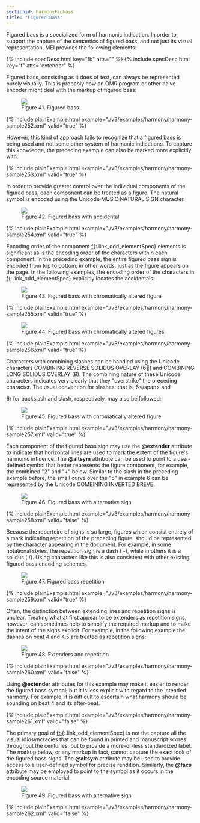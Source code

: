 ```yaml
---
sectionid: harmonyFigbass
title: "Figured Bass"
---
```




Figured bass is a specialized form of harmonic indication. In order to support the
capture of the semantics of figured bass, and not just its visual representation,
MEI
provides the following elements:



{% include specDesc.html key="fb" atts="" %}
{% include specDesc.html key="f" atts="extender" %}




Figured bass, consisting as it does of text, can always be represented purely visually.
This is probably how an OMR program or other naive encoder might deal with the markup
of
figured bass:

<figure class="figure">
   <img src="../../../../guidelines/3.0.0/Images/modules/harmony/figuredBass01.png" class="img-responsive"></img>
   <figcaption class="figure-caption">Figure 41. Figured bass</figcaption>
</figure>
{% include plainExample.html example="./v3/examples/harmony/harmony-sample252.xml" valid="true" %}


However, this kind of approach fails to recognize that a figured bass is being used
and
not some other system of harmonic indications. To capture this knowledge, the preceding
example can also be marked more explicitly with:

{% include plainExample.html example="./v3/examples/harmony/harmony-sample253.xml" valid="true" %}


In order to provide greater control over the individual components of the figured
bass,
each component can be treated as a figure. The natural symbol is encoded using the
Unicode
MUSIC NATURAL SIGN character.


<figure class="figure">
   <img src="../../../../guidelines/3.0.0/Images/modules/harmony/figuredBass02.png" class="img-responsive"></img>
   <figcaption class="figure-caption">Figure 42. Figured bass with accidental</figcaption>
</figure>
{% include plainExample.html example="./v3/examples/harmony/harmony-sample254.xml" valid="true" %}


Encoding order of the component [f](/v3/elements/f.html){:.link_odd_elementSpec} elements is significant as is the
encoding order of the characters within each component. In the preceding example,
the
entire figured bass sign is encoded from top to bottom, in other words, just as the
figure
appears on the page. In the following examples, the encoding order of the characters
in
[f](/v3/elements/f.html){:.link_odd_elementSpec} explicitly locates the accidentals:


<figure class="figure">
   <img src="../../../../guidelines/3.0.0/Images/modules/harmony/figuredBass03.png" class="img-responsive"></img>
   <figcaption class="figure-caption">Figure 43. Figured bass with chromatically altered figure</figcaption>
</figure>
{% include plainExample.html example="./v3/examples/harmony/harmony-sample255.xml" valid="true" %}



<figure class="figure">
   <img src="../../../../guidelines/3.0.0/Images/modules/harmony/figuredBass04.png" class="img-responsive"></img>
   <figcaption class="figure-caption">Figure 44. Figured bass with chromatically altered figures</figcaption>
</figure>
{% include plainExample.html example="./v3/examples/harmony/harmony-sample256.xml" valid="true" %}


Characters with combining slashes can be handled using the Unicode characters COMBINING
REVERSE SOLIDUS OVERLAY (6⃥) and COMBINING LONG SOLIDUS OVERLAY (6̸). The
combining nature of these Unicode characters indicates very clearly that they "overstrike"
the preceding character. The usual convention for slashes; that is, 
<span class="q">6\</span> and

<span class="q">6/</span> for backslash and slash, respectively, may also be followed:


<figure class="figure">
   <img src="../../../../guidelines/3.0.0/Images/modules/harmony/figuredBass05.png" class="img-responsive"></img>
   <figcaption class="figure-caption">Figure 45. Figured bass with chromatically altered figure</figcaption>
</figure>
{% include plainExample.html example="./v3/examples/harmony/harmony-sample257.xml" valid="true" %}


Each component of the figured bass sign may use the **@extender** attribute to
indicate that horizontal lines are used to mark the extent of the figure's harmonic
influence. The **@altsym** attribute can be used to point to a user-defined symbol
that better represents the figure component, for example, the combined "2" and "+"
below.
Similar to the slash in the preceding example before, the small curve over the "5"
in
example 6 can be represented by the Unicode COMBINING INVERTED BREVE.


<figure class="figure">
   <img src="../../../../guidelines/3.0.0/Images/modules/harmony/figuredBass06.png" class="img-responsive"></img>
   <figcaption class="figure-caption">Figure 46. Figured bass with alternative sign</figcaption>
</figure>
{% include plainExample.html example="./v3/examples/harmony/harmony-sample258.xml" valid="false" %}


Because the repertoire of signs is so large, figures which consist entirely of a mark
indicating repetition of the preceding figure, should be represented by the character
appearing in the document. For example, in some notational styles, the repetition
sign is
a dash (
<span class="q">-</span>), while in others it is a solidus (
<span class="q">/</span>). Using characters like this
is also consistent with other existing figured bass encoding schemes.


<figure class="figure">
   <img src="../../../../guidelines/3.0.0/Images/modules/harmony/figuredBass07.png" class="img-responsive"></img>
   <figcaption class="figure-caption">Figure 47. Figured bass repetition </figcaption>
</figure>
{% include plainExample.html example="./v3/examples/harmony/harmony-sample259.xml" valid="true" %}


Often, the distinction between extending lines and repetition signs is unclear. Treating
what at first appear to be extenders as repetition signs, however, can sometimes help
to
simplify the required markup and to make the intent of the signs explicit. For example,
in
the following example the dashes on beat 4 and 4.5 are treated as repetition signs:


<figure class="figure">
   <img src="../../../../guidelines/3.0.0/Images/modules/harmony/figuredBass09.png" class="img-responsive"></img>
   <figcaption class="figure-caption">Figure 48. Extenders and repetition</figcaption>
</figure>
{% include plainExample.html example="./v3/examples/harmony/harmony-sample260.xml" valid="false" %}


Using **@extender** attributes for this example may make it easier to render the
figured bass symbol, but it is less explicit with regard to the intended harmony.
For
example, it is difficult to ascertain what harmony should be sounding on beat 4 and
its
after-beat.

{% include plainExample.html example="./v3/examples/harmony/harmony-sample261.xml" valid="false" %}


The primary goal of [fb](/v3/elements/fb.html){:.link_odd_elementSpec} is not the capture all the visual
idiosyncracies that can be found in printed and manuscript scores throughout the
centuries, but to provide a more-or-less standardized label. The markup below, or
any
markup in fact, cannot capture the exact look of the figured bass signs. The
**@altsym** attribute may be used to provide access to a user-defined symbol for
precise rendition. Similarly, the **@facs** attribute may be employed to point to
the symbol as it occurs in the encoding source material.


<figure class="figure">
   <img src="../../../../guidelines/3.0.0/Images/modules/harmony/figuredBass10.png" class="img-responsive"></img>
   <figcaption class="figure-caption">Figure 49. Figured bass with alternative sign</figcaption>
</figure>
{% include plainExample.html example="./v3/examples/harmony/harmony-sample262.xml" valid="false" %}


